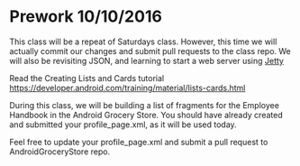 # Prework 10/10/2016

This class will be a repeat of Saturdays class. However, this time we will actually commit our changes and submit pull requests to the class repo.
We will also be revisiting JSON, and learning to start a web server using [Jetty](http://www.eclipse.org/jetty/)

Read the Creating Lists and Cards tutorial <br>
https://developer.android.com/training/material/lists-cards.html <br>


During this class, we will be building a list of fragments for the Employee Handbook in the Android Grocery Store.
You should have already created and submitted your profile_page.xml, as it will be used today.

Feel free to update your profile_page.xml and submit a pull request to AndroidGroceryStore repo.
